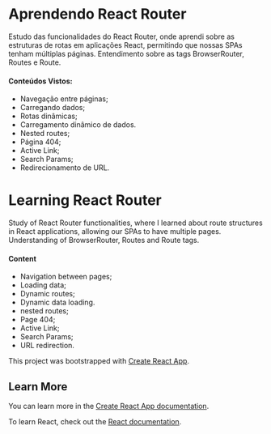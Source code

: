 # Aprendendo React Router 

Estudo das funcionalidades do React Router, onde aprendi sobre as estruturas de rotas em aplicações React, permitindo que nossas SPAs tenham múltiplas páginas. Entendimento sobre as tags BrowserRouter, Routes e Route.

#### Conteúdos Vistos:
* Navegação entre páginas;
* Carregando dados;
* Rotas dinâmicas;
* Carregamento dinâmico de dados.
* Nested routes;
* Página 404;
* Active Link;
* Search Params;
* Redirecionamento de URL.

# Learning React Router

Study of React Router functionalities, where I learned about route structures in React applications, allowing our SPAs to have multiple pages. 
Understanding of BrowserRouter, Routes and Route tags.

#### Content
* Navigation between pages;
* Loading data;
* Dynamic routes;
* Dynamic data loading.
* nested routes;
* Page 404;
* Active Link;
* Search Params;
* URL redirection.



This project was bootstrapped with [Create React App](https://github.com/facebook/create-react-app).

## Learn More

You can learn more in the [Create React App documentation](https://facebook.github.io/create-react-app/docs/getting-started).

To learn React, check out the [React documentation](https://reactjs.org/).
